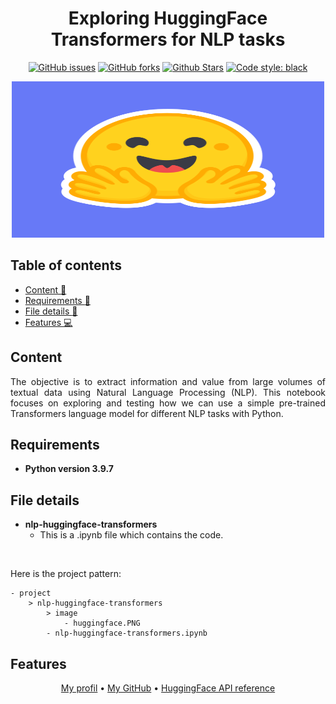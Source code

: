 <h1 align="center">Exploring HuggingFace Transformers for NLP tasks</h1> 

<p align="center"> 
<a href="https://github.com/lprtk/nlp-huggingface-transformers/issues"><img alt="GitHub issues" src="https://img.shields.io/github/issues/lprtk/nlp-huggingface-transformers"></a> 
<a href="https://github.com/lprtk/nlp-huggingface-transformers/network"><img alt="GitHub forks" src="https://img.shields.io/github/forks/lprtk/nlp-huggingface-transformers"></a> 
<a href="https://github.com/lprtk/nlp-huggingface-transformers/stargazers"><img alt="Github Stars" src="https://img.shields.io/github/stars/lprtk/nlp-huggingface-transformers"></a> 
<a href="https://github.com/lprtk/nlp-huggingface-transformers/"><img alt="Code style: black" src="https://img.shields.io/badge/code%20style-black-000000.svg"></a> 
</p>


<p align="center">
<img alt="MAP_i94 " src="image/huggingface.png" width="500" height="250">
</p>


## Table of contents
* [Content :mag_right:](#Content)
* [Requirements :page_with_curl:](#Requirements)
* [File details :open_file_folder:](#File-details)
* [Features :computer:](#Features) 

<a id="section01"></a> 
## Content 

<p align="justify">The objective is to extract information and value from large volumes of textual data using Natural Language Processing (NLP). This notebook focuses on exploring and testing how we can use a simple pre-trained Transformers language model for different NLP tasks with Python.<p>

<a id="section02"></a> 
## Requirements
* **Python version 3.9.7** 


<a id="section03"></a> 
## File details
* **nlp-huggingface-transformers**
  * This is a .ipynb file which contains the code. 

</br> 

Here is the project pattern: 
```
- project
    > nlp-huggingface-transformers
        > image 
            - huggingface.PNG
        - nlp-huggingface-transformers.ipynb
```

<a id="section04"></a> 
## Features 
<p align="center"><a href="https://github.com/lprtk/lprtk">My profil</a> • 
<a href="https://github.com/lprtk/lprtk">My GitHub</a> • 
<a href="https://huggingface.co/transformers/v3.0.2/main_classes/pipelines.html">HuggingFace API reference</a>
</p>
